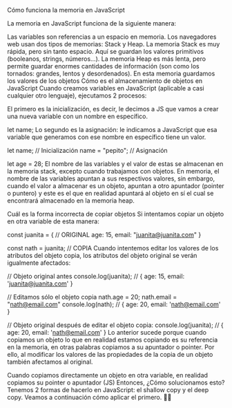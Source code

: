 Cómo funciona la memoria en JavaScript

La memoria en JavaScript funciona de la siguiente manera:

Las variables son referencias a un espacio en memoria.
Los navegadores web usan dos tipos de memorias: Stack y Heap.
La memoria Stack es muy rápida, pero sin tanto espacio. Aquí se guardan los valores primitivos (booleanos, strings, números…).
La memoria Heap es más lenta, pero permite guardar enormes cantidades de información (son como los tornados: grandes, lentos y desordenados). En esta memoria guardamos los valores de los objetos
Cómo es el almacenamiento de objetos en JavaScript
Cuando creamos variables en JavaScript (aplicable a casi cualquier otro lenguaje), ejecutamos 2 procesos:

El primero es la inicialización, es decir, le decimos a JS que vamos a crear una nueva variable con un nombre en específico.

let name;
Lo segundo es la asignación: le indicamos a JavaScript que esa variable que generamos con ese nombre en específico tiene un valor.

let name; // Inicialización
name = "pepito"; // Asignación

let age = 28;
El nombre de las variables y el valor de estas se almacenan en la memoria stack, excepto cuando trabajamos con objetos.
En memoria, el nombre de las variables apuntan a sus respectivos valores, sin embargo, cuando el valor a almacenar es un objeto, apuntan a otro apuntador (pointer o puntero) y este es el que en realidad apuntará al objeto en sí el cual se encontrará almacenado en la memoria heap.

Cuál es la forma incorrecta de copiar objetos
Si intentamos copiar un objeto en otra variable de esta manera:

const juanita = { // ORIGINAL
	age: 15,
	email: "juanita@juanita.com"
}

const nath = juanita; // COPIA
Cuando intentemos editar los valores de los atributos del objeto copia, los atributos del objeto original se verán igualmente afectados:

// Objeto original antes
console.log(juanita); // { age: 15, email: 'juanita@juanita.com' }

// Editamos sólo el objeto copia
nath.age = 20;
nath.email = "nath@email.com"
console.log(nath); // { age: 20, email: 'nath@email.com' }

// Objeto original después de editar el objeto copia:
console.log(juanita); // { age: 20, email: 'nath@email.com' }
Lo anterior sucede porque cuando copiamos un objeto lo que en realidad estamos copiando es su referencia en la memoria, en otras palabras copiamos a su apuntador o pointer. Por ello, al modificar los valores de las propiedades de la copia de un objeto también afectamos al original.

Cuando copiamos directamente un objeto en otra variable, en realidad copiamos su pointer o apuntador (JS)
Entonces, ¿Cómo solucionamos esto? Tenemos 2 formas de hacerlo en JavaScript: el shallow copy y el deep copy. Veamos a continuación cómo aplicar el primero. 🤔💪